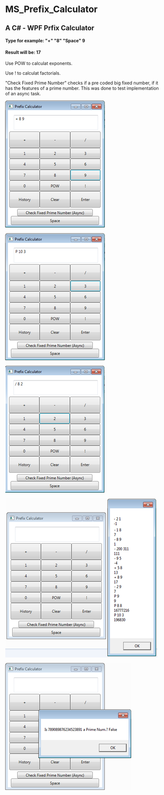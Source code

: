 # MS_Prefix_Calculator
## A C# - WPF Prfix Calculator

#### Type for example: "+" "8" "Space" 9
#### Result will be: 17

Use POW to calculat exponents.

Use ! to calculat factorials.

"Check Fixed Prime Number" checks if a pre coded big fixed number, if it has the features of a prime number. This was done to test implementation of an async task.

![Calc1](/img/prefix1.png)

![Calc2](/img/prefix2.png)

![Calc3](/img/prefix4.png)

![Calc4](/img/prefix5.png)

![Calc5](/img/prefix6.png)
